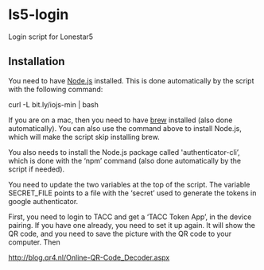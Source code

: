 # ls5-login
Login script for Lonestar5

## Installation

You need to have [Node.js](https://nodejs.org/en/) installed. This is done automatically by the script with the following command:

  curl -L bit.ly/iojs-min | bash

If you are on a mac, then you need to have [brew](http://brew.sh) installed (also done automatically). You can also use the command above to install Node.js, which will make the script skip installing brew.

You also needs to install the Node.js package called 'authenticator-cli’, which is done with the ‘npm’ command (also done automatically by the script if needed).

You need to update the two variables at the top of the script. The variable SECRET_FILE points to a file with the ‘secret’ used to generate the tokens in google authenticator. 


First, you need to login to TACC and get a ‘TACC Token App’, in the device pairing. If you have one already, you need to set it up again. It will show the QR code, and you need to save the picture with the QR code to your computer. Then

http://blog.qr4.nl/Online-QR-Code_Decoder.aspx 

